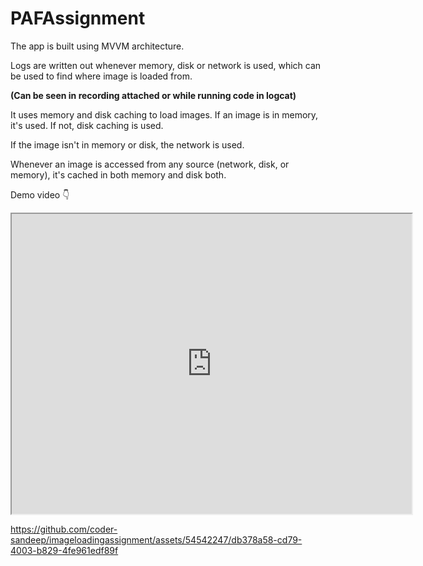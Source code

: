 # PAFAssignment
The app is built using MVVM architecture. 

Logs are written out whenever memory, disk or network is used, which can be used to find where image is loaded from.

**(Can be seen in recording attached or while running code in logcat)**

It uses memory and disk caching to load images. If an image is in memory, it's used. If not, disk caching is used. 

If the image isn't in memory or disk, the network is used.

Whenever an image is accessed from any source (network, disk, or memory), it's cached in both memory and disk both.

Demo video 👇

<a data-type="iframe" href="https://drive.google.com/file/d/1Dvv7Z8A2WCnG3wLYXNuJTIGQU7m7X6u1/preview" data-fancybox="gallery-video">

<iframe src="https://drive.google.com/file/d/1Dvv7Z8A2WCnG3wLYXNuJTIGQU7m7X6u1/preview" width="640" height="480" allow="autoplay"></iframe>

https://github.com/coder-sandeep/imageloadingassignment/assets/54542247/db378a58-cd79-4003-b829-4fe961edf89f


